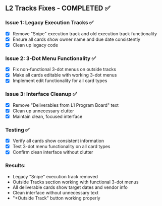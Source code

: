 ## L2 Tracks Fixes - COMPLETED ✅

### Issue 1: Legacy Execution Tracks ✅
- [x] Remove "Snipe" execution track and old execution track functionality
- [x] Ensure all cards show owner name and due date consistently
- [x] Clean up legacy code

### Issue 2: 3-Dot Menu Functionality ✅
- [x] Fix non-functional 3-dot menus on outside tracks
- [x] Make all cards editable with working 3-dot menus
- [x] Implement edit functionality for all card types

### Issue 3: Interface Cleanup ✅
- [x] Remove "Deliverables from L1 Program Board" text
- [x] Clean up unnecessary clutter
- [x] Maintain clean, focused interface

### Testing ✅
- [x] Verify all cards show consistent information
- [x] Test 3-dot menu functionality on all card types
- [x] Confirm clean interface without clutter

### Results:
- Legacy "Snipe" execution track removed
- Outside Tracks section working with functional 3-dot menus
- All deliverable cards show target dates and vendor info
- Clean interface without unnecessary text
- "+Outside Track" button working properly

